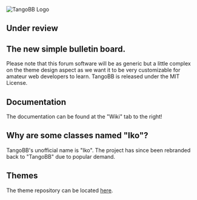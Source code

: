 ![TangoBB Logo](https://raw.githubusercontent.com/Codetana/TangoBB/master/public/img/tangobb_logo.png)
## Under review

## The new simple bulletin board.
Please note that this forum software will be as generic but a little complex on the theme design aspect as we want it to be very customizable for amateur web developers to learn.
TangoBB is released under the MIT License.

## Documentation
The documentation can be found at the "Wiki" tab to the right!

## Why are some classes named "Iko"?
TangoBB's unofficial name is "Iko". The project has since been rebranded back to "TangoBB" due to popular demand.

## Themes
The theme repository can be located [here](https://github.com/Codetana/TangoBB-Themes).
